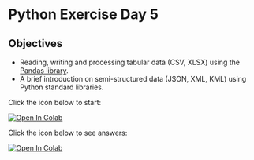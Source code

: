 # Python Exercise Day 5

## Objectives
* Reading, writing and processing tabular data (CSV, XLSX) using the [Pandas library](https://pandas.pydata.org/).
* A brief introduction on semi-structured data (JSON, XML, KML) using Python standard libraries.

Click the icon below to start:

[![Open In Colab](https://colab.research.google.com/assets/colab-badge.svg)](https://colab.research.google.com/github/UCB-CE170a/Fall2020/blob/master/python-exercises/Day%205/05_data_processing.ipynb)

Click the icon below to see answers:

[![Open In Colab](https://colab.research.google.com/assets/colab-badge.svg)](https://colab.research.google.com/github/UCB-CE170a/Fall2020/blob/master/python-exercises/Day%205/05_data_processing_solutions.ipynb)
